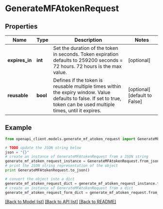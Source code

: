 # GenerateMFAtokenRequest


## Properties
Name | Type | Description | Notes
------------ | ------------- | ------------- | -------------
**expires_in** | **int** | Set the duration of the token in seconds. Token expiration defaults to 259200 seconds &#x3D; 72 hours. 72 hours is the max value. | [optional] 
**reusable** | **bool** | Defines if the token is reusable multiple times within the expiry window. Value defaults to false. If set to true, token can be used multiple times, until it expires. | [optional] [default to False]

## Example

```python
from openapi_client.models.generate_mf_atoken_request import GenerateMFAtokenRequest

# TODO update the JSON string below
json = "{}"
# create an instance of GenerateMFAtokenRequest from a JSON string
generate_mf_atoken_request_instance = GenerateMFAtokenRequest.from_json(json)
# print the JSON string representation of the object
print GenerateMFAtokenRequest.to_json()

# convert the object into a dict
generate_mf_atoken_request_dict = generate_mf_atoken_request_instance.to_dict()
# create an instance of GenerateMFAtokenRequest from a dict
generate_mf_atoken_request_form_dict = generate_mf_atoken_request.from_dict(generate_mf_atoken_request_dict)
```
[[Back to Model list]](../README.md#documentation-for-models) [[Back to API list]](../README.md#documentation-for-api-endpoints) [[Back to README]](../README.md)


